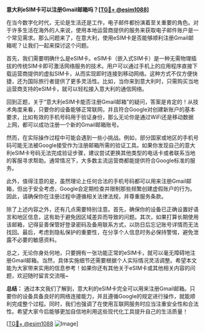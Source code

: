 **意大利eSIM卡可以注册Gmail邮箱吗？[[TG💪+ @esim1088](https://t.me/s/esim1088)]**

在当今数字化时代，无论是生活还是工作，电子邮件都扮演着至关重要的角色。对于许多生活在海外的人来说，使用本地运营商提供的服务来获取电子邮件账户是一个常见需求。那么问题来了，在意大利，使用eSIM卡是否能够顺利注册Gmail邮箱呢？让我们一起来探讨这个问题。

首先，我们需要明确什么是eSIM卡。eSIM卡（嵌入式SIM卡）是一种无需物理插拔的传统SIM卡即可激活网络服务的技术。用户可以通过手机上的应用程序直接下载运营商提供的虚拟SIM卡，从而实现即时连接到移动网络。这种方式不仅方便快捷，还为国际旅行者提供了更多灵活性。比如，当你来到意大利时，只需购买当地运营商支持的eSIM卡，就可以轻松接入意大利的通信网络。

回到正题，关于“意大利eSIM卡能否注册Gmail邮箱”的疑问，答案是肯定的！从技术角度来看，只要你的设备能够正常联网，并且符合Google对创建新账户的基本要求，比如有效的手机号码用于验证身份，那么无论你是通过WiFi还是移动数据上网，都可以成功注册一个新的Gmail邮箱账号。

然而，在实际操作过程中可能会遇到一些小挑战。例如，部分国家或地区的手机号码可能无法被Google接受作为注册邮箱所需的验证工具。如果你发现自己的意大利eSIM卡号码无法完成验证步骤，建议尝试更换其他类型的电话卡或者联系当地的客服寻求帮助。通常情况下，大多数主流运营商都能提供符合Google标准的服务。

此外，值得注意的是，虽然理论上任何合法的手机号码都可以用来注册Gmail邮箱，但出于安全考虑，Google会定期检查并限制那些频繁创建虚假账户的行为。因此，请确保你在注册过程中遵循相关法律法规，并尊重服务条款。

除了上述内容之外，还有几点需要特别注意。首先，确保你的设备已正确设置好语言和地区信息，这有助于避免因区域差异而导致的问题。其次，如果打算长期使用该邮箱，记得妥善保管好登录密码及备用联系方式，以防日后忘记账号详情而无法找回。最后，考虑到隐私保护的重要性，在分享个人信息时务必保持警惕，避免泄露不必要的敏感资料。

总之，无论你身处何地，只要拥有一张功能正常的eSIM卡，就可以毫无障碍地注册Gmail邮箱。当然，具体实施细节还需要根据个人实际情况灵活调整。希望本文能为大家带来实用的信息参考！如果你还有其他关于eSIM卡或其他相关内容的问题，欢迎随时留言交流哦~

**总结：**
通过本文我们了解到，意大利的eSIM卡完全可以用来注册Gmail邮箱。只要你的设备具备良好的网络连接能力，并且遵循Google的规定进行操作，就能顺利完成整个过程。同时，我们也强调了在使用互联网服务时应当注重安全性和合法性。希望大家今后能够更加自信地利用这些现代化工具提升自己的生活质量！

[[TG💪+ @esim1088](https://t.me/s/esim1088) ![Image](https://i.postimg.cc/4NQfJmqS/Snipaste-2025-05-13-00-14-12.png)]
